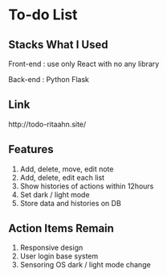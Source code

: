 <h1>To-do List</h1>

<h2>Stacks What I Used </h2>
<p>Front-end : use only React with no any library</p>
<p>Back-end : Python Flask</p>

<h2>Link</h2>
<p>http://todo-ritaahn.site/</p>

<h2>Features</h2>
<ol>
  <li>Add, delete, move, edit note</li>
  <li>Add, delete, edit each list</li>
  <li>Show histories of actions within 12hours</li>
  <li>Set dark / light mode</li>
  <li>Store data and histories on DB</li>
</ol>

<h2>Action Items Remain</h2>
<ol>
  <li>Responsive design</li>
  <li>User login base system</li>
  <li>Sensoring OS dark / light mode change</li>
</ol>